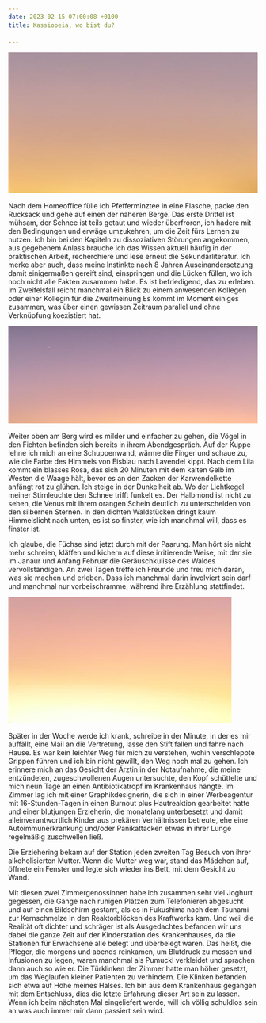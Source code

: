 ```yaml
---
date: 2023-02-15 07:00:08 +0100
title: Kassiopeia, wo bist du?

---
```

![](/uploads/februar-1.jpg)

Nach dem Homeoffice fülle ich Pfefferminztee in eine Flasche, packe den Rucksack und gehe auf einen der näheren Berge. Das erste Drittel ist mühsam, der Schnee ist teils getaut und wieder überfroren, ich hadere mit den Bedingungen und erwäge umzukehren, um die Zeit fürs Lernen zu nutzen. Ich bin bei den Kapiteln zu dissoziativen Störungen angekommen, aus gegebenem Anlass brauche ich das Wissen aktuell häufig in der praktischen Arbeit, recherchiere und lese erneut die Sekundärliteratur. Ich merke aber auch, dass meine Instinkte nach 8 Jahren Auseinandersetzung damit einigermaßen gereift sind, einspringen und die Lücken füllen, wo ich noch nicht alle Fakten zusammen habe. Es ist befriedigend, das zu erleben. Im Zweifelsfall reicht manchmal ein Blick zu einem anwesenden Kollegen oder einer Kollegin für die Zweitmeinung Es kommt im Moment einiges zusammen, was über einen gewissen Zeitraum parallel und ohne Verknüpfung koexistiert hat. 

![](/uploads/februar-2.jpg)

Weiter oben am Berg wird es milder und einfacher zu gehen, die Vögel in den Fichten befinden sich bereits in ihrem Abendgespräch. Auf der Kuppe lehne ich mich an eine Schuppenwand, wärme die Finger und schaue zu, wie die Farbe des Himmels von Eisblau nach Lavendel kippt. Nach dem Lila kommt ein blasses Rosa, das sich 20 Minuten mit dem kalten Gelb im Westen die Waage hält, bevor es an den Zacken der Karwendelkette anfängt rot zu glühen. Ich steige in der Dunkelheit ab. Wo der Lichtkegel meiner Stirnleuchte den Schnee trifft funkelt es. Der Halbmond ist nicht zu sehen, die Venus mit ihrem orangen Schein deutlich zu unterscheiden von den silbernen Sternen. In den dichten Waldstücken dringt kaum Himmelslicht nach unten, es ist so finster, wie ich manchmal will, dass es finster ist. 

Ich glaube, die Füchse sind jetzt durch mit der Paarung. Man hört sie nicht mehr schreien, kläffen und kichern auf diese irritierende Weise, mit der sie im Janaur und Anfang Februar die Geräuschkulisse des Waldes vervollständigen. An zwei Tagen treffe ich Freunde und freu mich daran, was sie machen und erleben. Dass ich manchmal darin involviert sein darf und manchmal nur vorbeischramme, während ihre Erzählung stattfindet.

![](/uploads/februar-3.jpg)

Später in der Woche werde ich krank, schreibe in der Minute, in der es mir auffällt, eine Mail an die Vertretung, lasse den Stift fallen und fahre nach Hause. Es war kein leichter Weg für mich zu verstehen, wohin verschleppte Grippen führen und ich bin nicht gewillt, den Weg noch mal zu gehen. Ich erinnere mich an das Gesicht der Ärztin in der Notaufnahme, die meine entzündeten, zugeschwollenen Augen untersuchte, den Kopf schüttelte und mich neun Tage an einen Antibiotikatropf im Krankenhaus hängte. Im Zimmer lag ich mit einer Graphikdesignerin, die sich in einer Werbeagentur mit 16-Stunden-Tagen in einen Burnout plus Hautreaktion gearbeitet hatte und einer blutjungen Erzieherin, die monatelang unterbesetzt und damit alleinverantwortlich Kinder aus prekären Verhältnissen betreute, ehe eine Autoimmunerkrankung und/oder Panikattacken etwas in ihrer Lunge regelmäßig zuschwellen ließ. 

Die Erziehering bekam auf der Station jeden zweiten Tag Besuch von ihrer alkoholisierten Mutter. Wenn die Mutter weg war, stand das Mädchen auf, öffnete ein Fenster und legte sich wieder ins Bett, mit dem Gesicht zu Wand.

Mit diesen zwei Zimmergenossinnen habe ich zusammen sehr viel Joghurt gegessen, die Gänge nach ruhigen Plätzen zum Telefonieren abgesucht und auf einen Bildschirm gestarrt, als es in Fukushima nach dem Tsunami zur Kernschmelze in den Reaktorblöcken des Kraftwerks kam. Und weil die Realität oft dichter und schräger ist als Ausgedachtes befanden wir uns dabei die ganze Zeit auf der Kinderstation des Krankenhauses, da die Stationen für Erwachsene alle belegt und überbelegt waren. Das heißt, die Pfleger, die morgens und abends reinkamen, um Blutdruck zu messen und Infusionen zu legen, waren manchmal als Pumuckl verkleidet und sprachen dann auch so wie er. Die Türklinken der Zimmer hatte man höher gesetzt, um das Weglaufen kleiner Patienten zu verhindern. Die Klinken befanden sich etwa auf Höhe meines Halses. Ich bin aus dem Krankenhaus gegangen mit dem Entschluss, dies die letzte Erfahrung dieser Art sein zu lassen. Wenn ich beim nächsten Mal eingeliefert werde, will ich völlig schuldlos sein an was auch immer mir dann passiert sein wird.